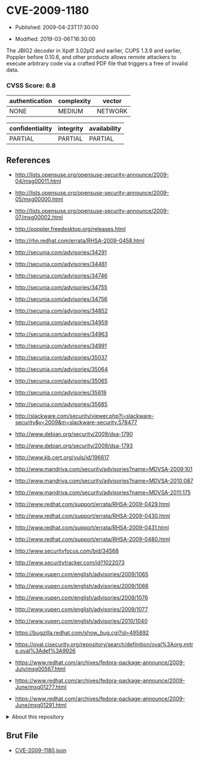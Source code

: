 # CVE-2009-1180

- Published: 2009-04-23T17:30:00

- Modified: 2019-03-06T16:30:00

The JBIG2 decoder in Xpdf 3.02pl2 and earlier, CUPS 1.3.9 and earlier, Poppler before 0.10.6, and other products allows remote attackers to execute arbitrary code via a crafted PDF file that triggers a free of invalid data.

### CVSS Score: **6.8**

| authentication | complexity | vector |
| --- | --- | --- |
| NONE | MEDIUM | NETWORK |

| confidentiality | integrity | availability |
| --- | --- | --- |
| PARTIAL | PARTIAL | PARTIAL |

## References

* http://lists.opensuse.org/opensuse-security-announce/2009-04/msg00011.html

* http://lists.opensuse.org/opensuse-security-announce/2009-05/msg00000.html

* http://lists.opensuse.org/opensuse-security-announce/2009-07/msg00002.html

* http://poppler.freedesktop.org/releases.html

* http://rhn.redhat.com/errata/RHSA-2009-0458.html

* http://secunia.com/advisories/34291

* http://secunia.com/advisories/34481

* http://secunia.com/advisories/34746

* http://secunia.com/advisories/34755

* http://secunia.com/advisories/34756

* http://secunia.com/advisories/34852

* http://secunia.com/advisories/34959

* http://secunia.com/advisories/34963

* http://secunia.com/advisories/34991

* http://secunia.com/advisories/35037

* http://secunia.com/advisories/35064

* http://secunia.com/advisories/35065

* http://secunia.com/advisories/35618

* http://secunia.com/advisories/35685

* http://slackware.com/security/viewer.php?l=slackware-security&y=2009&m=slackware-security.578477

* http://www.debian.org/security/2009/dsa-1790

* http://www.debian.org/security/2009/dsa-1793

* http://www.kb.cert.org/vuls/id/196617

* http://www.mandriva.com/security/advisories?name=MDVSA-2009:101

* http://www.mandriva.com/security/advisories?name=MDVSA-2010:087

* http://www.mandriva.com/security/advisories?name=MDVSA-2011:175

* http://www.redhat.com/support/errata/RHSA-2009-0429.html

* http://www.redhat.com/support/errata/RHSA-2009-0430.html

* http://www.redhat.com/support/errata/RHSA-2009-0431.html

* http://www.redhat.com/support/errata/RHSA-2009-0480.html

* http://www.securityfocus.com/bid/34568

* http://www.securitytracker.com/id?1022073

* http://www.vupen.com/english/advisories/2009/1065

* http://www.vupen.com/english/advisories/2009/1066

* http://www.vupen.com/english/advisories/2009/1076

* http://www.vupen.com/english/advisories/2009/1077

* http://www.vupen.com/english/advisories/2010/1040

* https://bugzilla.redhat.com/show_bug.cgi?id=495892

* https://oval.cisecurity.org/repository/search/definition/oval%3Aorg.mitre.oval%3Adef%3A9926

* https://www.redhat.com/archives/fedora-package-announce/2009-July/msg00567.html

* https://www.redhat.com/archives/fedora-package-announce/2009-June/msg01277.html

* https://www.redhat.com/archives/fedora-package-announce/2009-June/msg01291.html

<details>
<summary>About this repository</summary> 

  This repository is part of the project [Live Hack CVE](https://github.com/Live-Hack-CVE). Main website can be found [www.live-hack.org](https://www.live-hack.org) 
  
  Made by [Sn0wAlice](https://github.com/Sn0wAlice) for the people that care about security and need to have a feed of the latest CVEs. Hope you enjoy it, don't forget to star the repo and follow me on [Twitter](https://twitter.com/Sn0wAlice) and [Github](https://github.com/Sn0wAlice). And that is my [personnal website](https://www.alice-snow.me/)

  - [Home Page](https://github.com/Live-Hack-CVE)
  - [Framework](https://github.com/Live-Hack-CVE/cve-framework)
  - [CVE database](https://github.com/Live-Hack-CVE/full_database)
  - [Changelog](https://github.com/Live-Hack-CVE/Changelog)
</details>

## Brut File

* [CVE-2009-1180.json](https://raw.githubusercontent.com/Live-Hack-CVE/full_database/main/cves/2009/CVE-2009-1180.json)

